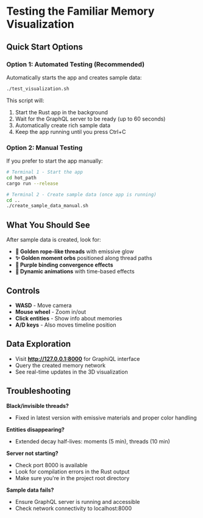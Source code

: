 # Testing the Familiar Memory Visualization

## Quick Start Options

### Option 1: Automated Testing (Recommended)
Automatically starts the app and creates sample data:

```bash
./test_visualization.sh
```

This script will:
1. Start the Rust app in the background
2. Wait for the GraphQL server to be ready (up to 60 seconds)
3. Automatically create rich sample data
4. Keep the app running until you press Ctrl+C

### Option 2: Manual Testing
If you prefer to start the app manually:

```bash
# Terminal 1 - Start the app
cd hot_path
cargo run --release

# Terminal 2 - Create sample data (once app is running)
cd ..
./create_sample_data_manual.sh
```

## What You Should See

After sample data is created, look for:
- **🧵 Golden rope-like threads** with emissive glow
- **✨ Golden moment orbs** positioned along thread paths
- **🔗 Purple binding convergence effects** 
- **🎨 Dynamic animations** with time-based effects

## Controls
- **WASD** - Move camera
- **Mouse wheel** - Zoom in/out
- **Click entities** - Show info about memories
- **A/D keys** - Also moves timeline position

## Data Exploration
- Visit **http://127.0.0.1:8000** for GraphiQL interface
- Query the created memory network
- See real-time updates in the 3D visualization

## Troubleshooting

**Black/invisible threads?**
- Fixed in latest version with emissive materials and proper color handling

**Entities disappearing?**
- Extended decay half-lives: moments (5 min), threads (10 min)

**Server not starting?**
- Check port 8000 is available
- Look for compilation errors in the Rust output
- Make sure you're in the project root directory

**Sample data fails?**
- Ensure GraphQL server is running and accessible
- Check network connectivity to localhost:8000 
